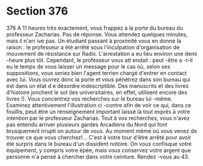 # Section 376

376
A 11 heures très exactement, vous frappez à la porte du bureau
du professeur Zacharias. Pas de réponse. Vous attendez quelques
minutes, mais il n'arr ive pas. Un étudiant passant à proximité
vous en donne la raison : le professeur a été arrêté sous
l'inculpation d'organisation de mouvement de résistance sur
Radix. L'arrestation a eu lieu environ une demi -heure plus tôt.
Cependant, le professeur vous att endait : peut -être a -t-il eu le
temps de vous laisser un message pour le cas où, selon ses
suppositions, vous seriez bien l'agent terrien chargé d'entrer en
contact avec lui. Vous ouvrez donc la porte et vous pénétrez dans
son bureau qui est dans un état d e désordre indescriptible. Des
manuscrits et des livres d'histoire jonchent le sol (les
universitaires, en effet, utilisent encore des livres !). Vous
concentrez vos recherches  sur le bureau lui -même. Examinez
attentivement l'illustration ci -contre afin de  voir ce qui, dans ce
fouillis, peut être un renseignement important laissé là tout
exprès à votre intention par le professeur Zacharias. Tout à vos
recherches, vous n'avez pas entendu arriver plusieurs gardes
Arcadiens du Nord qui font brusquement irrupti on autour de
vous. Au moment même où vous venez de trouver ce que vous
cherchez!... C'est à votre tour d'être arrêté pour avoir été surpris
dans le bureau d'un dissident notoire. On vous confisque votre
équipement, y compris votre épée, mais vous conservez  votre
argent que personne n'a pensé à chercher dans votre ceinture.
Rendez -vous au 43.